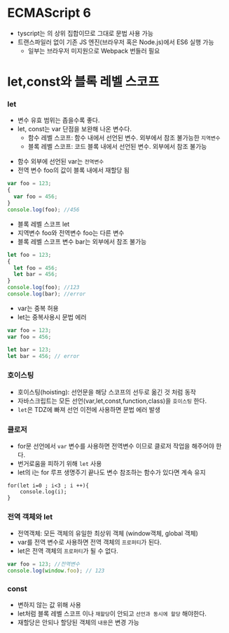 # ECMAScript 6

- tyscript는 의 상위 집합이므로 그대로 문법 사용 가능
- 트랜스파일러 없이 기존 JS 엔진(브라우저 혹은 Node.js)에서 ES6 실행 가능
  - 일부는 브라우저 미지원으로 Webpack 번들러 필요

# let,const와 블록 레벨 스코프

### let

- 변수 유효 범위는 좁을수록 좋다.
- let, const는 var 단점을 보완해 나온 변수다.
  - 함수 레벨 스코프: 함수 내에서 선언된 변수. 외부에서 참조 불가능한 `지역변수`
  - 블록 레벨 스코프: 코드 블록 내에서 선언된 변수. 외부에서 참조 불가능

* 함수 외부에 선언된 var는 `전역변수`
* 전역 변수 foo의 값이 블록 내에서 재할당 됨

```javascript
var foo = 123;
{
  var foo = 456;
}
console.log(foo); //456
```

- 블록 레벨 스코프 let
- 지역변수 foo와 전역변수 foo는 다른 변수
- 블록 레벨 스코프 변수 bar는 외부에서 참조 불가능

```javascript
let foo = 123;
{
  let foo = 456;
  let bar = 456;
}
console.log(foo); //123
console.log(bar); //error
```

- var는 중복 허용
- let는 중복사용시 문법 에러

```javascript
var foo = 123;
var foo = 456;

let bar = 123;
let bar = 456; // error
```

### 호이스팅

- 호이스팅(hoisting): 선언문을 해당 스코프의 선두로 옮긴 것 처럼 동작
- 자바스크립트는 모든 선언(var,let,const,function,class)을 `호이스팅` 한다.
- `let`은 TDZ에 빠져 선언 이전에 사용하면 문법 에러 발생

### 클로저

- for문 선언에서 `var` 변수를 사용하면 전역변수 이므로 클로저 작업을 해주어야 한다.
- 번거로움을 피하기 위해 `let` 사용
- let의 i는 for 루프 생명주기 끝나도 변수 참조하는 함수가 있다면 계속 유지

```javscript
for(let i=0 ; i<3 ; i ++){
    console.log(i);
}
```

### 전역 객체와 let

- 전역객체: 모든 객체의 유일한 최상위 객체 (window객체, global 객체)
- var를 전역 변수로 사용하면 전역 객체의 `프로퍼티`가 된다.
- let은 전역 객체의 `프로퍼티`가 될 수 없다.

```javascript
var foo = 123; //전역변수
console.log(window.foo); // 123
```

### const

- 변하지 않는 값 위해 사용
- let처럼 블록 레벨 스코프 이나 `재할당`이 안되고 `선언과 동시에 할당` 해야한다.
- 재할당은 안되나 할당된 객체의 `내용`은 변경 가능
